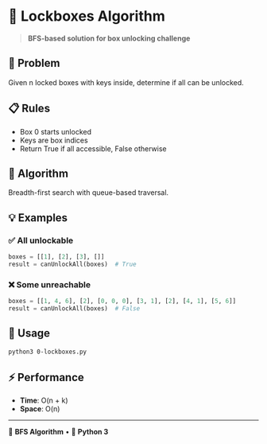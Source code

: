 # 🔐 Lockboxes Algorithm

> **BFS-based solution for box unlocking challenge**

## 🎯 Problem
Given n locked boxes with keys inside, determine if all can be unlocked.

## 📋 Rules
- Box 0 starts unlocked
- Keys are box indices
- Return True if all accessible, False otherwise

## 🧠 Algorithm
Breadth-first search with queue-based traversal.

## 💡 Examples

### ✅ All unlockable
```python
boxes = [[1], [2], [3], []]
result = canUnlockAll(boxes)  # True
```

### ❌ Some unreachable
```python
boxes = [[1, 4, 6], [2], [0, 0, 0], [3, 1], [2], [4, 1], [5, 6]]
result = canUnlockAll(boxes)  # False
```

## 🚀 Usage
```bash
python3 0-lockboxes.py
```

## ⚡ Performance
- **Time**: O(n + k)
- **Space**: O(n)

---
🧮 **BFS Algorithm** • 🐍 **Python 3**
